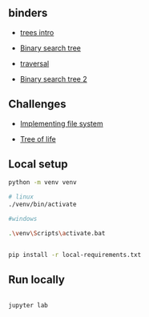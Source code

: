 ## binders

* [trees intro](https://mybinder.org/v2/gh/tutorials-4newbies/trees/master?filepath=trees_intro.ipynb)

* [Binary search tree](https://mybinder.org/v2/gh/tutorials-4newbies/trees/master?filepath=Binary_search_tree.ipynb)

* [traversal](https://mybinder.org/v2/gh/tutorials-4newbies/trees/master?filepath=Binary_search_tree.ipynb)

* [Binary search tree 2](https://mybinder.org/v2/gh/tutorials-4newbies/trees/master?filepath=Binary_search_tree-2.ipynb)

## Challenges

* [Implementing file system](https://mybinder.org/v2/gh/tutorials-4newbies/trees/master?filepath=file_system_challenge.ipynb)

* [Tree of life](https://mybinder.org/v2/gh/tutorials-4newbies/trees/master?filepath=tree_of_life.ipynb)

## Local setup

```bash
python -m venv venv

# linux
./venv/bin/activate

#windows

.\venv\Scripts\activate.bat

```

```bash

pip install -r local-requirements.txt
```

## Run locally

```bash

jupyter lab
```
